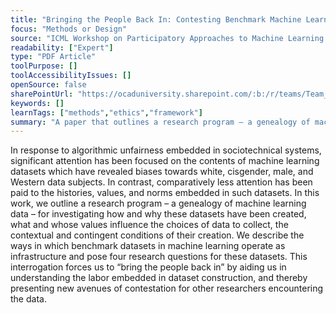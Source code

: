 ```yaml
---
title: "Bringing the People Back In: Contesting Benchmark Machine Learning\nDatasets"
focus: "Methods or Design"
source: "ICML Workshop on Participatory Approaches to Machine Learning 2020"
readability: ["Expert"]
type: "PDF Article"
toolPurpose: []
toolAccessibilityIssues: []
openSource: false
sharePointUrl: "https://ocaduniversity.sharepoint.com/:b:/r/teams/Team_WeCount/Shared%20Documents/Resources%20and%20Tools/Literature%20(curated)/Bringing%20the%20People%20Back%20In.pdf?csf=1&web=1&e=ir2lhX"
keywords: []
learnTags: ["methods","ethics","framework"]
summary: "A paper that outlines a research program — a genealogy of machine learning data — for investigating how and why datasets have been created, what and whose values influence the choices of data to collect, the contextual and contingent conditions of their creation. "
---
```

In response to algorithmic unfairness embedded in sociotechnical systems, significant attention has been focused on the contents of machine learning datasets which have revealed biases towards white, cisgender, male, and Western data subjects. In contrast, comparatively less attention has been paid to the histories, values, and norms embedded in such datasets. In this work, we outline a research program – a genealogy of machine learning data – for investigating how and why these datasets have been created, what and whose values influence the choices of data to collect, the contextual and contingent conditions of their creation. We describe the ways in which benchmark datasets in machine learning operate as infrastructure and pose four research questions for these datasets. This interrogation forces us to “bring the people back in” by aiding us in understanding the labor embedded in dataset construction, and thereby presenting new avenues of contestation for other researchers encountering the data.
